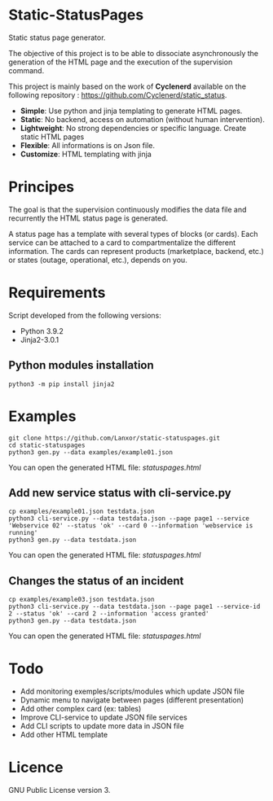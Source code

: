 # Static-StatusPages

Static status page generator.

The objective of this project is to be able to dissociate asynchronously the generation of the HTML page and the execution of the supervision command.

This project is mainly based on the work of **Cyclenerd** available on the following repository : https://github.com/Cyclenerd/static_status.

* **Simple**: Use python and jinja templating to generate HTML pages.
* **Static**: No backend, access on automation (without human intervention).
* **Lightweight**: No strong dependencies or specific language. Create static HTML pages
* **Flexible**: All informations is on Json file.
* **Customize**: HTML templating with jinja

# Principes

The goal is that the supervision continuously modifies the data file and recurrently the HTML status page is generated.

A status page has a template with several types of blocks (or cards).
Each service can be attached to a card to compartmentalize the different information. The cards can represent products (marketplace, backend, etc.) or states (outage, operational, etc.), depends on you.

# Requirements

Script developed from the following versions:

* Python 3.9.2
* Jinja2-3.0.1

## Python modules installation

```
python3 -m pip install jinja2
```

# Examples

```
git clone https://github.com/Lanxor/static-statuspages.git
cd static-statuspages
python3 gen.py --data examples/example01.json
```

You can open the generated HTML file: *statuspages.html*

## Add new service status with cli-service.py

```
cp examples/example01.json testdata.json
python3 cli-service.py --data testdata.json --page page1 --service 'Webservice 02' --status 'ok' --card 0 --information 'webservice is running'
python3 gen.py --data testdata.json
```

You can open the generated HTML file: *statuspages.html*

## Changes the status of an incident

```
cp examples/example03.json testdata.json
python3 cli-service.py --data testdata.json --page page1 --service-id 2 --status 'ok' --card 2 --information 'access granted'
python3 gen.py --data testdata.json
```

You can open the generated HTML file: *statuspages.html*

# Todo

* Add monitoring exemples/scripts/modules which update JSON file
* Dynamic menu to navigate between pages (different presentation)
* Add other complex card (ex: tables)
* Improve CLI-service to update JSON file services
* Add CLI scripts to update more data in JSON file
* Add other HTML template

# Licence

GNU Public License version 3.
